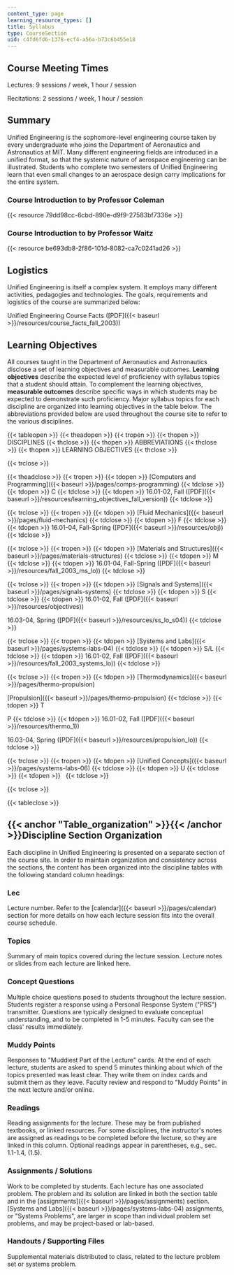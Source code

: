 ```yaml
---
content_type: page
learning_resource_types: []
title: Syllabus
type: CourseSection
uid: c4fd6fd6-1378-ecf4-a56a-b73c6b455e18
---
```


Course Meeting Times
--------------------

Lectures: 9 sessions / week, 1 hour / session

Recitations: 2 sessions / week, 1 hour / session

Summary
-------

Unified Engineering is the sophomore-level engineering course taken by every undergraduate who joins the Department of Aeronautics and Astronautics at MIT. Many different engineering fields are introduced in a unified format, so that the systemic nature of aerospace engineering can be illustrated. Students who complete two semesters of Unified Engineering learn that even small changes to an aerospace design carry implications for the entire system.

### Course Introduction to by Professor Coleman

{{< resource 79dd98cc-6cbd-890e-d9f9-27583bf7336e >}}

### Course Introduction to by Professor Waitz

{{< resource be693db8-2f86-101d-8082-ca7c0241ad26 >}}

Logistics
---------

Unified Engineering is itself a complex system. It employs many different activities, pedagogies and technologies. The goals, requirements and logistics of the course are summarized below:

Unified Engineering Course Facts ([PDF]({{< baseurl >}}/resources/course_facts_fall_2003))

Learning Objectives
-------------------

All courses taught in the Department of Aeronautics and Astronautics disclose a set of learning objectives and measurable outcomes. **Learning objectives** describe the expected level of proficiency with syllabus topics that a student should attain. To complement the learning objectives, **measurable outcomes** describe specific ways in which students may be expected to demonstrate such proficiency. Major syllabus topics for each discipline are organized into learning objectives in the table below. The abbreviations provided below are used throughout the course site to refer to the various disciplines.

{{< tableopen >}}
{{< theadopen >}}
{{< tropen >}}
{{< thopen >}}
DISCIPLINES
{{< thclose >}}
{{< thopen >}}
ABBREVIATIONS
{{< thclose >}}
{{< thopen >}}
LEARNING OBJECTIVES
{{< thclose >}}

{{< trclose >}}

{{< theadclose >}}
{{< tropen >}}
{{< tdopen >}}
[Computers and Programming]({{< baseurl >}}/pages/comps-programming)
{{< tdclose >}}
{{< tdopen >}}
C
{{< tdclose >}}
{{< tdopen >}}
16.01-02, Fall ([PDF]({{< baseurl >}}/resources/learning_objectives_fall_version))
{{< tdclose >}}

{{< trclose >}}
{{< tropen >}}
{{< tdopen >}}
[Fluid Mechanics]({{< baseurl >}}/pages/fluid-mechanics)
{{< tdclose >}}
{{< tdopen >}}
F
{{< tdclose >}}
{{< tdopen >}}
16.01-04, Fall-Spring ([PDF]({{< baseurl >}}/resources/obj))
{{< tdclose >}}

{{< trclose >}}
{{< tropen >}}
{{< tdopen >}}
[Materials and Structures]({{< baseurl >}}/pages/materials-structures)
{{< tdclose >}}
{{< tdopen >}}
M
{{< tdclose >}}
{{< tdopen >}}
16.01-04, Fall-Spring ([PDF]({{< baseurl >}}/resources/fall_2003_ms_lo))
{{< tdclose >}}

{{< trclose >}}
{{< tropen >}}
{{< tdopen >}}
[Signals and Systems]({{< baseurl >}}/pages/signals-systems)
{{< tdclose >}}
{{< tdopen >}}
S
{{< tdclose >}}
{{< tdopen >}}
16.01-02, Fall ([PDF]({{< baseurl >}}/resources/objectives))  
  
16.03-04, Spring ([PDF]({{< baseurl >}}/resources/ss_lo_s04))
{{< tdclose >}}

{{< trclose >}}
{{< tropen >}}
{{< tdopen >}}
[Systems and Labs]({{< baseurl >}}/pages/systems-labs-04)
{{< tdclose >}}
{{< tdopen >}}
S/L
{{< tdclose >}}
{{< tdopen >}}
16.01-02, Fall ([PDF]({{< baseurl >}}/resources/fall_2003_systems_lo))
{{< tdclose >}}

{{< trclose >}}
{{< tropen >}}
{{< tdopen >}}
[Thermodynamics]({{< baseurl >}}/pages/thermo-propulsion)  
  
[Propulsion]({{< baseurl >}}/pages/thermo-propulsion)
{{< tdclose >}}
{{< tdopen >}}
T  
  
P
{{< tdclose >}}
{{< tdopen >}}
16.01-02, Fall ([PDF]({{< baseurl >}}/resources/thermo_1))  
  
16.03-04, Spring ([PDF]({{< baseurl >}}/resources/propulsion_lo))
{{< tdclose >}}

{{< trclose >}}
{{< tropen >}}
{{< tdopen >}}
[Unified Concepts]({{< baseurl >}}/pages/systems-labs-06)
{{< tdclose >}}
{{< tdopen >}}
U
{{< tdclose >}}
{{< tdopen >}}
 
{{< tdclose >}}

{{< trclose >}}

{{< tableclose >}}

{{< anchor "Table_organization" >}}{{< /anchor >}}Discipline Section Organization
---------------------------------------------------------------------------------

Each discipline in Unified Engineering is presented on a separate section of the course site. In order to maintain organization and consistency across the sections, the content has been organized into the discipline tables with the following standard column headings:

### Lec #

Lecture number. Refer to the [calendar]({{< baseurl >}}/pages/calendar) section for more details on how each lecture session fits into the overall course schedule.

### Topics

Summary of main topics covered during the lecture session. Lecture notes or slides from each lecture are linked here.

### Concept Questions

Multiple choice questions posed to students throughout the lecture session. Students register a response using a Personal Response System ("PRS") transmitter. Questions are typically designed to evaluate conceptual understanding, and to be completed in 1-5 minutes. Faculty can see the class' results immediately.

### Muddy Points

Responses to "Muddiest Part of the Lecture" cards. At the end of each lecture, students are asked to spend 5 minutes thinking about which of the topics presented was least clear. They write them on index cards and submit them as they leave. Faculty review and respond to "Muddy Points" in the next lecture and/or online.

### Readings

Reading assignments for the lecture. These may be from published textbooks, or linked resources. For some disciplines, the instructor's notes are assigned as readings to be completed before the lecture, so they are linked in this column. Optional readings appear in parentheses, e.g., sec. 1.1-1.4, (1.5).

### Assignments / Solutions

Work to be completed by students. Each lecture has one associated problem. The problem and its solution are linked in both the section table and in the [assignments]({{< baseurl >}}/pages/assignments) section. [Systems and Labs]({{< baseurl >}}/pages/systems-labs-04) assignments, or "Systems Problems", are larger in scope than individual problem set problems, and may be project-based or lab-based.

### Handouts / Supporting Files

Supplemental materials distributed to class, related to the lecture problem set or systems problem.